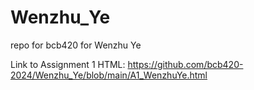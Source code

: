 # Wenzhu_Ye
repo for bcb420 for Wenzhu Ye

Link to Assignment 1 HTML: https://github.com/bcb420-2024/Wenzhu_Ye/blob/main/A1_WenzhuYe.html